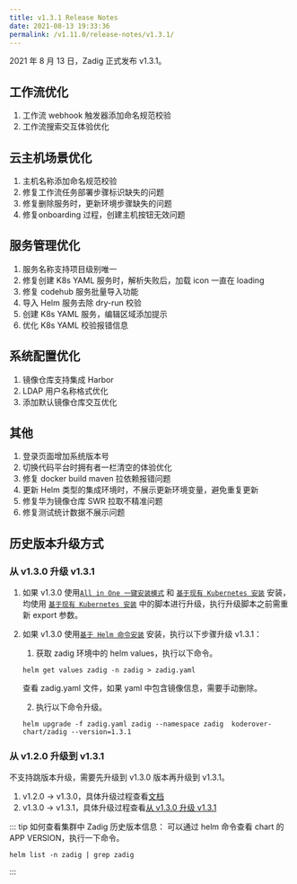 ```yaml
---
title: v1.3.1 Release Notes
date: 2021-08-13 19:33:36
permalink: /v1.11.0/release-notes/v1.3.1/
---
```


2021 年 8 月 13 日，Zadig 正式发布 v1.3.1。

## 工作流优化
  1. 工作流 webhook 触发器添加命名规范校验 
  2. 工作流搜索交互体验优化

## 云主机场景优化
  1. 主机名称添加命名规范校验 
  2. 修复工作流任务部署步骤标识缺失的问题
  3. 修复删除服务时，更新环境步骤缺失的问题
  4. 修复onboarding 过程，创建主机按钮无效问题 

## 服务管理优化
  1. 服务名称支持项目级别唯一 
  2. 修复创建 K8s YAML 服务时，解析失败后，加载 icon 一直在 loading 
  3. 修复 codehub 服务批量导入功能 
  4. 导入 Helm 服务去除 dry-run 校验
  5. 创建 K8s YAML 服务，编辑区域添加提示 
  6. 优化 K8s YAML 校验报错信息 

## 系统配置优化
  1. 镜像仓库支持集成 Harbor 
  2. LDAP 用户名称格式优化 
  3. 添加默认镜像仓库交互优化 

## 其他
  1. 登录页面增加系统版本号 
  2. 切换代码平台时拥有者一栏清空的体验优化
  3. 修复 docker build maven 拉依赖报错问题 
  4. 更新 Helm 类型的集成环境时，不展示更新环境变量，避免重复更新 
  5. 修复华为镜像仓库 SWR 拉取不精准问题 
  6. 修复测试统计数据不展示问题


## 历史版本升级方式

### 从 v1.3.0 升级 v1.3.1

1. 如果 v1.3.0 使用[`All in One 一键安装模式`](/v1.6.0/install/all-in-one/) 和 [`基于现有 Kubernetes 安装`](/v1.6.0/install/install-on-k8s/) 安装，均使用 [`基于现有 Kubernetes 安装`](/v1.6.0/install/install-on-k8s/) 中的脚本进行升级，执行升级脚本之前需重新 export 参数。

2. 如果 v1.3.0 使用[`基于 Helm 命令安装`](/v1.6.0/install/helm-deploy/) 安装，执行以下步骤升级 v1.3.1：
    
    1. 获取 zadig 环境中的 helm values，执行以下命令。

    ```
    helm get values zadig -n zadig > zadig.yaml
    ```

    查看 zadig.yaml 文件，如果 yaml 中包含镜像信息，需要手动删除。
    
    2. 执行以下命令升级。
    
    ```
    helm upgrade -f zadig.yaml zadig --namespace zadig  koderover-chart/zadig --version=1.3.1
    ```

### 从 v1.2.0 升级到 v1.3.1

不支持跳版本升级，需要先升级到 v1.3.0 版本再升级到 v1.3.1。
    
1. v1.2.0 -> v1.3.0，具体升级过程查看[文档](/v1.6.0/release-notes/v1.3.0/)
2. v1.3.0 -> v1.3.1，具体升级过程查看[从 v1.3.0 升级 v1.3.1](#从-v1-3-0-升级-v1-3-1)


::: tip
如何查看集群中 Zadig 历史版本信息：
可以通过 helm 命令查看 chart 的 APP VERSION，执行一下命令。
```
helm list -n zadig | grep zadig
```
:::

